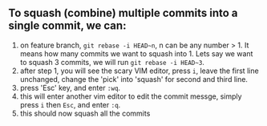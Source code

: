 ## To squash (combine) multiple commits into a single commit, we can:

1. on feature branch, `git rebase -i HEAD~n`, n can be any number > 1. It means how many commits we want to squash into 1. Lets say we want to squash 3 commits, we will run `git rebase -i HEAD~3`.
2. after step 1, you will see the scary VIM editor, press `i`, leave the first line unchanged, change the 'pick' into 'squash' for second and third line.
3. press 'Esc' key, and enter `:wq`.
4. this will enter another vim editor to edit the commit messge, simply press `i` then `Esc`, and enter `:q`.
5. this should now squash all the commits 